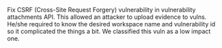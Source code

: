Fix CSRF (Cross-Site Request Forgery) vulnerability in vulnerability attachments API.
This allowed an attacker to upload evidence to vulns. He/she required to know the
desired workspace name and vulnerability id so it complicated the things a bit. We
classified this vuln as a low impact one.
